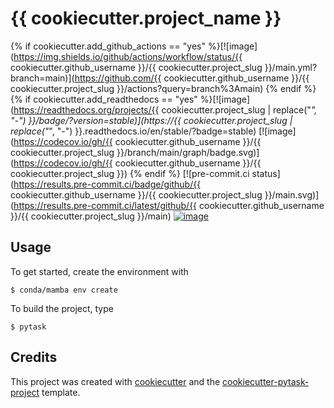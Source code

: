 # {{ cookiecutter.project_name }}

{% if cookiecutter.add_github_actions == "yes"
%}[![image](https://img.shields.io/github/actions/workflow/status/{{
cookiecutter.github_username }}/{{ cookiecutter.project_slug
}}/main.yml?branch=main)](https://github.com/{{ cookiecutter.github_username }}/{{
cookiecutter.project_slug }}/actions?query=branch%3Amain) {% endif %} {% if
cookiecutter.add_readthedocs == "yes" %}[![image](https://readthedocs.org/projects/{{
cookiecutter.project_slug | replace("_", "-") }}/badge/?version=stable)](https://{{
cookiecutter.project_slug | replace("_", "-") }}.readthedocs.io/en/stable/?badge=stable)
[![image](https://codecov.io/gh/{{ cookiecutter.github_username }}/{{
cookiecutter.project_slug }}/branch/main/graph/badge.svg)](https://codecov.io/gh/{{
cookiecutter.github_username }}/{{ cookiecutter.project_slug }}) {% endif %}
[![pre-commit.ci status](https://results.pre-commit.ci/badge/github/{{
cookiecutter.github_username }}/{{ cookiecutter.project_slug
}}/main.svg)](https://results.pre-commit.ci/latest/github/{{
cookiecutter.github_username }}/{{ cookiecutter.project_slug }}/main)
[![image](https://img.shields.io/badge/code%20style-black-000000.svg)](https://github.com/psf/black)

## Usage

To get started, create the environment with

```console
$ conda/mamba env create
```

To build the project, type

```console
$ pytask
```

## Credits

This project was created with [cookiecutter](https://github.com/audreyr/cookiecutter)
and the
[cookiecutter-pytask-project](https://github.com/pytask-dev/cookiecutter-pytask-project)
template.
